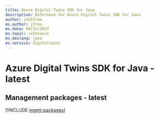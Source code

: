 ```yaml
---
title: Azure Digital Twins SDK for Java
description: Reference for Azure Digital Twins SDK for Java
author: joshfree
ms.author: jfree
ms.data: 04/25/2023
ms.topic: reference
ms.devlang: java
ms.service: digitaltwins
---
```

# Azure Digital Twins SDK for Java - latest

## Management packages - latest
[!INCLUDE [mgmt-packages](digital-twins-mgmt-index.md)]